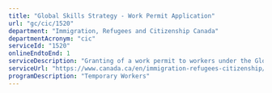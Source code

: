 ```yaml
---
title: "Global Skills Strategy - Work Permit Application"
url: "gc/cic/1520"
department: "Immigration, Refugees and Citizenship Canada"
departmentAcronym: "cic"
serviceId: "1520"
onlineEndtoEnd: 1
serviceDescription: "Granting of a work permit to workers under the Global Skills Strategy. This strategy features faster processing times and enhanced client service to help employers attract highly skilled workers to Canada."
serviceUrl: "https://www.canada.ca/en/immigration-refugees-citizenship/services/work-canada/permit/temporary/global-skills-strategy.html"
programDescription: "Temporary Workers"
---
```

